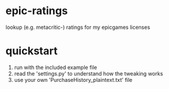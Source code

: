# epic-ratings
lookup (e.g. metacritic-) ratings for my epicgames licenses   

# quickstart
1. run with the included example file
1. read the 'settings.py' to understand how the tweaking works
1. use your own 'PurchaseHistory_plaintext.txt' file

